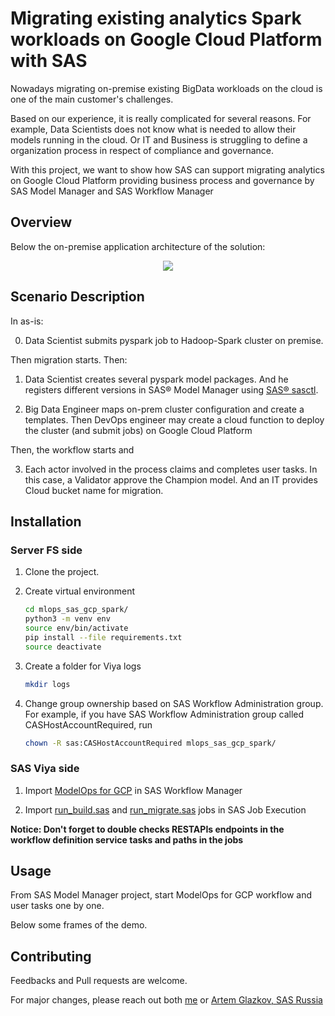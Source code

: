 # Migrating existing analytics Spark workloads on Google Cloud Platform with SAS 

Nowadays migrating on-premise existing BigData workloads on the cloud is one of the main
customer's challenges.

Based on our experience, it is really complicated for several reasons. 
For example, Data Scientists does not know what is needed to allow their models 
running in the cloud. Or IT and Business is struggling to define a organization process
in respect of compliance and governance.

With this project, we want to show how SAS can support migrating analytics on 
Google Cloud Platform providing business process and governance by SAS Model Manager 
and SAS Workflow Manager

## Overview 

Below the on-premise application architecture of the solution:

<p align="center">
<img src="https://github.com/IvanNardini/mlops_sas_gcp_spark/raw/master/mm_gcp.png">
</p>

## Scenario Description

In as-is: 

0. Data Scientist submits pyspark job to Hadoop-Spark cluster on premise. 

Then migration starts. Then: 

1. Data Scientist creates several pyspark model packages. And he registers different versions in SAS® Model Manager 
using [SAS® sasctl](https://github.com/sassoftware/python-sasctl).

2. Big Data Engineer maps on-prem cluster configuration and create a templates. Then DevOps engineer
may create a cloud function to deploy the cluster (and submit jobs) on Google Cloud Platform

Then, the workflow starts and

3. Each actor involved in the process claims and completes user tasks.
In this case, a Validator approve the Champion model. And an IT provides
Cloud bucket name for migration. 

## Installation

### Server FS side

1. Clone the project.

2. Create virtual environment 

    ```bash
    cd mlops_sas_gcp_spark/
    python3 -m venv env
    source env/bin/activate
    pip install --file requirements.txt
    source deactivate
    ```
3. Create a folder for Viya logs

    ```bash
    mkdir logs
    ```

4. Change group ownership based on SAS Workflow Administration group.
For example, if you have SAS Workflow Administration group called CASHostAccountRequired, 
run 

    ```bash
    chown -R sas:CASHostAccountRequired mlops_sas_gcp_spark/
    ```
### SAS Viya side

1. Import [ModelOps for GCP](src/workflow/definition/) in SAS Workflow Manager

2. Import [run_build.sas](src/workflow/definition/run_build.sas) and [run_migrate.sas](src/workflow/definition/run_migrate.sas)
jobs in SAS Job Execution

**Notice: Don't forget to double checks RESTAPIs endpoints in the workflow definition service tasks and 
paths in the jobs**

## Usage

From SAS Model Manager project, start ModelOps for GCP workflow and user tasks one by one.

Below some frames of the demo.

## Contributing
Feedbacks and Pull requests are welcome. 

For major changes, please reach out both [me](https://www.linkedin.com/in/ivan-nardini/) or 
[Artem Glazkov, SAS Russia](https://www.linkedin.com/in/artem-glazkov-80753824/)